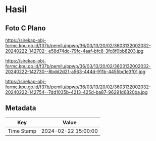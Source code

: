 # Hasil

## Foto C Plano

https://sirekap-obj-formc.kpu.go.id/f37b/pemilu/ppwp/36/03/13/20/02/3603132002032-20240222-142702--e58d74dc-79fc-4aaf-bfc8-3fc8f0bb8203.jpg

https://sirekap-obj-formc.kpu.go.id/f37b/pemilu/ppwp/36/03/13/20/02/3603132002032-20240222-142730--8bdd2d21-a563-444d-911b-4455bc1e3f01.jpg

https://sirekap-obj-formc.kpu.go.id/f37b/pemilu/ppwp/36/03/13/20/02/3603132002032-20240222-142754--7dd1035b-4213-425d-ba87-96291d6820ba.jpg


## Metadata

| Key        | Value               |
| ---------- | ------------------- |
| Time Stamp | 2024-02-22 15:00:00 |



